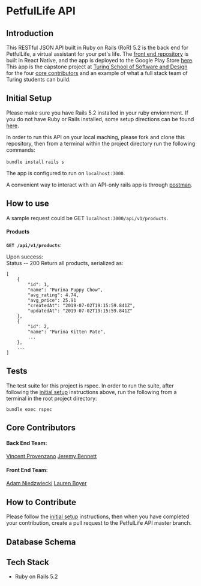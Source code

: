 # PetfulLife API

## Introduction

This RESTful JSON API built in Ruby on Rails (RoR) 5.2 is the back end for PetfulLife, a virtual assistant for your pet's life. The [front end repository](https://github.com/petful-life/petfulLife) is built in React Native, and the app is deployed to the Google Play Store [here](https://futuredeployedlink82345923874234.com). This app is the capstone project at [Turing School of Software and Design](https://turing.io/) for the four [core contributors](#core-contributors) and an example of what a full stack team of Turing students can build.

## Initial Setup

Please make sure you have Rails 5.2 installed in your ruby enviornment. If you do not have Ruby or Rails installed, some setup directions can be found [here](https://guides.rubyonrails.org/getting_started.html).

In order to run this API on your local maching, please fork and clone this repository, then from a terminal within the project directory run the following commands:

`bundle install`
`rails s`

The app is configured to run on `localhost:3000`.

A convenient way to interact with an API-only rails app is through [postman](https://www.getpostman.com/).

## How to use

A sample request could be GET `localhost:3000/api/v1/products`.  

#### Products

**`GET /api/v1/products`**:  

Upon success:  
Status -- 200
Return all products, serialized as:  
```
[
    {
        "id": 1,
        "name": "Purina Puppy Chow",
        "avg_rating": 4.74,
        "avg_price": 25.91
        "createdAt": "2019-07-02T19:15:59.841Z",
        "updatedAt": "2019-07-02T19:15:59.841Z"
    },
    {
        "id": 2,
        "name": "Purina Kitten Pate",
        ...
    },
    ...
]
```

## Tests

The test suite for this project is rspec. In order to run the suite, after following the [initial setup](#initial-setup) instructions above, run the following from a terminal in the root project directory:

`bundle exec rspec`

## Core Contributors

#### Back End Team:
[Vincent Provenzano](https://github.com/Vjp888)
[Jeremy Bennett](https://github.com/jaxjafinpapau)

#### Front End Team:
[Adam Niedzwiecki](https://github.com/AdamN8142)
[Lauren Boyer](https://github.com/lboyer4)

## How to Contribute

Please follow the [initial setup](#initial-setup) instructions, then when you have completed your contribution, create a pull request to the PetfulLife API master branch.

## Database Schema



## Tech Stack

- Ruby on Rails 5.2